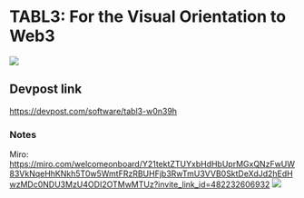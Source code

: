 # TABL3: For the Visual Orientation to Web3

![](./Notes/Screenshots/present-status.png)


## Devpost link
https://devpost.com/software/tabl3-w0n39h

### Notes
Miro: https://miro.com/welcomeonboard/Y21tektZTUYxbHdHbUprMGxQNzFwUW83VkNqeHhKNkh5T0w5WmtFRzRBUHFjb3RwTmU3VVB0SktDeXdJd2hEdHwzMDc0NDU3MzU4ODI2OTMwMTUz?invite_link_id=482232606932
![](./Notes/Screenshots/present-miro.png)
